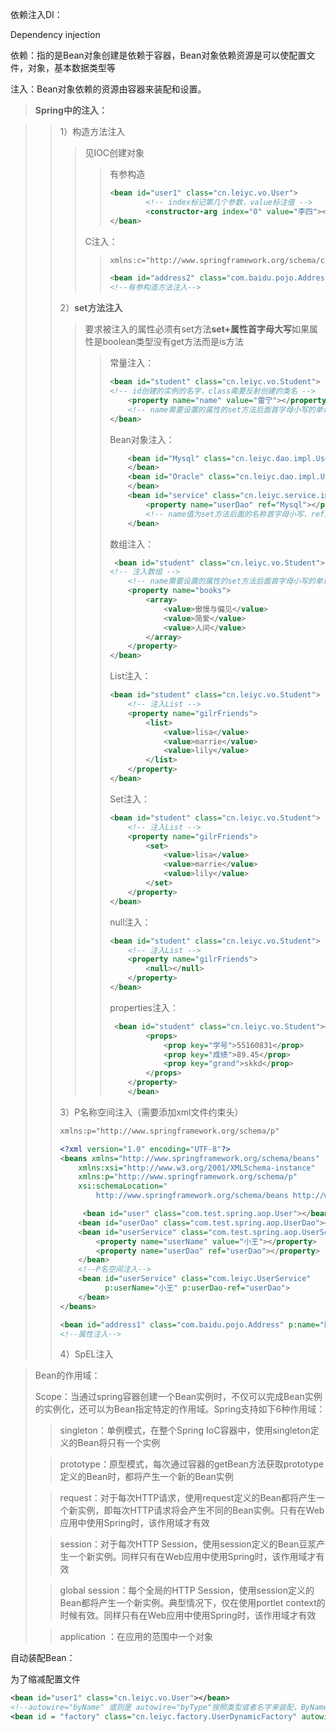 依赖注入DI：

Dependency injection

依赖：指的是Bean对象创建是依赖于容器，Bean对象依赖资源是可以使配置文件，对象，基本数据类型等

注入：Bean对象依赖的资源由容器来装配和设置。

> **Spring中的注入：**

> > 1）构造方法注入
> >
> > > 见IOC创建对象
> > >
> > > > 有参构造
> > > >
> > > > ```xml
> > > > <bean id="user1" class="cn.leiyc.vo.User">
> > > > 		<!-- index标记第几个参数，value标注值 -->
> > > > 		<constructor-arg index="0" value="李四"></constructor-arg>
> > > > </bean>
> > > > ```
> > >
> > > C注入：
> > >
> > > >```xml
> > > >xmlns:c="http://www.springframework.org/schema/c"
> > > >```
> > > >
> > > >```xml
> > > ><bean id="address2" class="com.baidu.pojo.Address" c:name="宝鸡市"/>
> > > ><!--有参构造方法注入-->
> > > >```
> > > >
> > > >
> >
> > 2）**set方法注入**
> >
> > > 要求被注入的属性必须有set方法**set+属性首字母大写**如果属性是boolean类型没有get方法而是is方法
> > >
> > > > 常量注入：
> > > >
> > > > ```xml
> > > > <bean id="student" class="cn.leiyc.vo.Student">
> > > > <!-- id创建的实例的名字，class需要反射创建的类名 -->
> > > > 	<property name="name" value="雷宁"></property>
> > > > 	<!-- name需要设置的属性的set方法后面首字母小写的单词，value为数值-->
> > > > </bean>
> > > > ```
> > > >
> > > > Bean对象注入：
> > > >
> > > > ```xml
> > > > 	<bean id="Mysql" class="cn.leiyc.dao.impl.UserMysqlImpl"> 
> > > > 	</bean>
> > > > 	<bean id="Oracle" class="cn.leiyc.dao.impl.UserOracleImpl"> 
> > > > 	</bean>
> > > > 	<bean id="service" class="cn.leiyc.service.impl.UserServiceImpl">
> > > > 		<property name="userDao" ref="Mysql"></property>
> > > > 		<!-- name值为set方法后面的名称首字母小写，ref后面是Bean对象实例化的ID或者说对象名 -->
> > > > 	</bean>
> > > > ```
> > > >
> > > > 数组注入：
> > > >
> > > > ```xml 
> > > >  <bean id="student" class="cn.leiyc.vo.Student">
> > > > <!-- 注入数组 -->
> > > > 	<!-- name需要设置的属性的set方法后面首字母小写的单词，value为数值-->
> > > > 	<property name="books">
> > > > 		<array>
> > > > 			<value>傲慢与偏见</value>
> > > > 			<value>简爱</value>
> > > > 			<value>人间</value>
> > > > 		</array>
> > > > 	</property>
> > > > </bean>
> > > > ```
> > > >
> > > > List注入：
> > > >
> > > > ```xml
> > > > <bean id="student" class="cn.leiyc.vo.Student">
> > > > 	<!-- 注入List -->
> > > > 	<property name="gilrFriends">
> > > > 		<list> 
> > > > 			<value>lisa</value>
> > > > 			<value>marrie</value>
> > > > 			<value>lily</value>
> > > > 		</list>
> > > > 	</property>
> > > > </bean>
> > > > ```
> > > >
> > > > Set注入：
> > > >
> > > > ```xml
> > > > <bean id="student" class="cn.leiyc.vo.Student">
> > > > 	<!-- 注入List -->
> > > > 	<property name="gilrFriends">
> > > > 		<set> 
> > > > 			<value>lisa</value>
> > > > 			<value>marrie</value>
> > > > 			<value>lily</value>
> > > > 		</set>
> > > > 	</property>
> > > > </bean>
> > > > ```
> > > >
> > > > 
> > > >
> > > > null注入：
> > > >
> > > > ```xml
> > > > <bean id="student" class="cn.leiyc.vo.Student">
> > > > 	<!-- 注入List -->
> > > > 	<property name="gilrFriends">
> > > > 		<null></null>
> > > > 	</property>
> > > > </bean>
> > > > ```
> > > >
> > > > properties注入：
> > > >
> > > > ```xml
> > > >  <bean id="student" class="cn.leiyc.vo.Student"><property name="info">
> > > > 		<props>
> > > > 			<prop key="学号">55160831</prop>
> > > > 			<prop key="成绩">89.45</prop>
> > > > 			<prop key="grand">skkd</prop>
> > > > 		</props>
> > > > 	</property>
> > > > 	</bean>
> > > > ```
> > > >
> > > > 
> >
> > 3）P名称空间注入（需要添加xml文件约束头）
> >
> > ```xml
> > xmlns:p="http://www.springframework.org/schema/p" 
> > ```
> >
> > 
> >
> > ```xml
> > <?xml version="1.0" encoding="UTF-8"?>
> > <beans xmlns="http://www.springframework.org/schema/beans"
> >     xmlns:xsi="http://www.w3.org/2001/XMLSchema-instance"
> >     xmlns:p="http://www.springframework.org/schema/p"
> >     xsi:schemaLocation="
> >         http://www.springframework.org/schema/beans http://www.springframework.org/schema/beans/spring-beans.xsd">
> > 
> >      <bean id="user" class="com.test.spring.aop.User"></bean>
> >     <bean id="userDao" class="com.test.spring.aop.UserDao"></bean>
> >     <bean id="userService" class="com.test.spring.aop.UserService">
> >         <property name="userName" value="小王"></property>
> >         <property name="userDao" ref="userDao"></property>
> >     </bean> 
> >     <!--P名空间注入-->
> >     <bean id="userService" class="com.leiyc.UserService" 
> >           p:userName="小王" p:userDao-ref="userDao">
> >     </bean>
> > </beans>
> > ```
> >
> > ```xml
> > <bean id="address1" class="com.baidu.pojo.Address" p:name="陕西省"/>
> > <!--属性注入-->
> > ```
> >
> > 
> >
> > 4）SpEL注入

> Bean的作用域：
>
> Scope：当通过spring容器创建一个Bean实例时，不仅可以完成Bean实例的实例化，还可以为Bean指定特定的作用域。Spring支持如下6种作用域：
>
> > singleton：单例模式，在整个Spring IoC容器中，使用singleton定义的Bean将只有一个实例
>
> > prototype：原型模式，每次通过容器的getBean方法获取prototype定义的Bean时，都将产生一个新的Bean实例
>
> > request：对于每次HTTP请求，使用request定义的Bean都将产生一个新实例，即每次HTTP请求将会产生不同的Bean实例。只有在Web应用中使用Spring时，该作用域才有效
>
> > session：对于每次HTTP Session，使用session定义的Bean豆浆产生一个新实例。同样只有在Web应用中使用Spring时，该作用域才有效
>
> > global session：每个全局的HTTP Session，使用session定义的Bean都将产生一个新实例。典型情况下，仅在使用portlet context的时候有效。同样只有在Web应用中使用Spring时，该作用域才有效
>
> > application ：在应用的范围中一个对象

自动装配Bean：

为了缩减配置文件

```xml
<bean id="user1" class="cn.leiyc.vo.User"></bean>
<!--autowire="byName" 或则是 autowire="byType"按照类型或者名字来装配，ByName根据属性的set方法名称来设置，ByType通过类型自动装配-->
<bean id = "factory" class="cn.leiyc.factory.UserDynamicFactory" autowire="byName"></bean>
```



